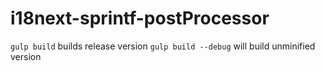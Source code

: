 # i18next-sprintf-postProcessor


`gulp build` builds release version
`gulp build --debug` will build unminified version
